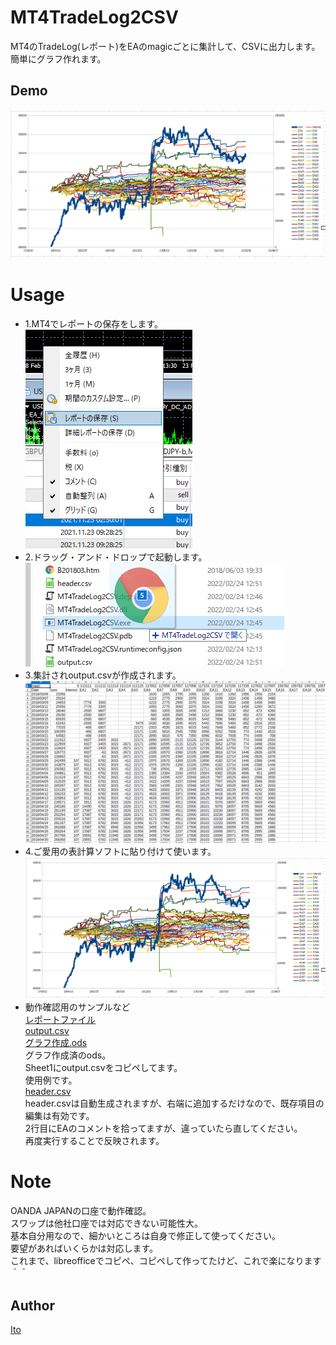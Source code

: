 # MT4TradeLog2CSV

MT4のTradeLog(レポート)をEAのmagicごとに集計して、CSVに出力します。  
簡単にグラフ作れます。  

## Demo
![グラフ](doc/sample.png) 

# Usage
- 1.MT4でレポートの保存をします。  
![レポート](doc/SaveReport.png)  
- 2.ドラッグ・アンド・ドロップで起動します。  
![DnD](doc/DnD.png)  
- 3.集計されoutput.csvが作成されます。  
![output](doc/output.png)  
- 4.ご愛用の表計算ソフトに貼り付けて使います。  
![グラフ](doc/sample.png)  
- 動作確認用のサンプルなど  
[レポートファイル](doc/sample.htm)  
[output.csv](doc/output.csv)  
[グラフ作成.ods](doc/sample.ods)  
グラフ作成済のods。  
Sheet1にoutput.csvをコピペしてます。  
使用例です。  
[header.csv](header.csv)  
header.csvは自動生成されますが、右端に追加するだけなので、既存項目の編集は有効です。  
2行目にEAのコメントを拾ってますが、違っていたら直してください。  
再度実行することで反映されます。  

# Note
OANDA JAPANの口座で動作確認。  
スワップは他社口座では対応できない可能性大。  
基本自分用なので、細かいところは自身で修正して使ってください。  
要望があればいくらかは対応します。  
これまで、libreofficeでコピペ、コピペして作ってたけど、これで楽になります＾＾  

## Author
[Ito](https://github.com/Ito-coder)

